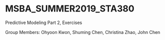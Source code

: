 # MSBA_SUMMER2019_STA380

Predictive Modeling
Part 2, Exercises

Group Members: Ohyoon Kwon, Shuming Chen, Christina Zhao, John Chen
